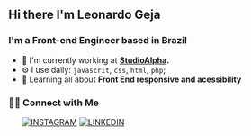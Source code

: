

## Hi there I'm Leonardo Geja
### I'm a Front-end Engineer based in Brazil

- 🏢 I'm currently working at **[StudioAlpha](http://www.studioalpha.com.br).**
- ⚙️ I use daily: `javascrit`, `css`, `html`, `php`;
- 🌱 Learning all about **Front End responsive and acessibility**

### 🤝🏻 Connect with Me
&nbsp; &nbsp; &nbsp;
[![INSTAGRAM](https://img.shields.io/badge/Instagram-black?style=for-the-badge&logo=instagram)](https://www.instagram.com/leonardo_geja)
[![LINKEDIN](https://img.shields.io/badge/Linkedin-black?style=for-the-badge&logo=linkedin)](https://www.linkedin.com/in/leonardogeja/)
